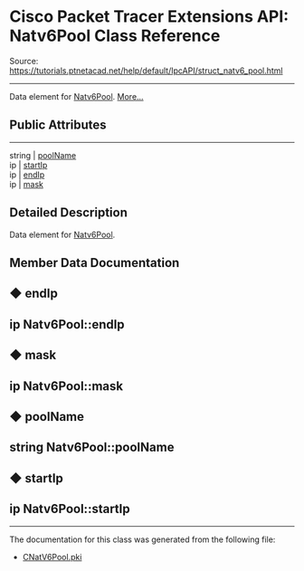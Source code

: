 # Cisco Packet Tracer Extensions API: Natv6Pool Class Reference

Source: https://tutorials.ptnetacad.net/help/default/IpcAPI/struct_natv6_pool.html

---

Data element for [Natv6Pool](struct_natv6_pool.html "Data element for Natv6Pool."). [More...](struct_natv6_pool.html#details)

##  Public Attributes  
  
---  
string | [poolName](struct_natv6_pool.html#ad733b111763832dfcf64504f3d316fca)  
ip | [startIp](struct_natv6_pool.html#a5acdfc85912a58ec698a5342fdb4276e)  
ip | [endIp](struct_natv6_pool.html#abd181991c92d9466f644288add5bbc57)  
ip | [mask](struct_natv6_pool.html#ae83dcc9182ed8e23d3bb707d3d090c98)  
  
## Detailed Description

Data element for [Natv6Pool](struct_natv6_pool.html "Data element for Natv6Pool."). 

## Member Data Documentation

## ◆ endIp

ip Natv6Pool::endIp  
---  
  
## ◆ mask

ip Natv6Pool::mask  
---  
  
## ◆ poolName

string Natv6Pool::poolName  
---  
  
## ◆ startIp

ip Natv6Pool::startIp  
---  
  
* * *

The documentation for this class was generated from the following file:

  * [CNatV6Pool.pki](_c_nat_v6_pool_8pki.html)


